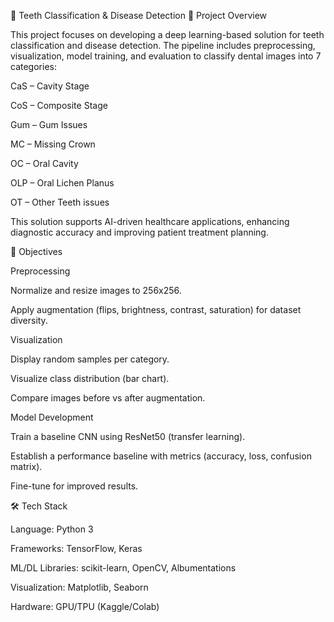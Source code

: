 🦷 Teeth Classification & Disease Detection
📌 Project Overview

This project focuses on developing a deep learning-based solution for teeth classification and disease detection.
The pipeline includes preprocessing, visualization, model training, and evaluation to classify dental images into 7 categories:

CaS – Cavity Stage

CoS – Composite Stage

Gum – Gum Issues

MC – Missing Crown

OC – Oral Cavity

OLP – Oral Lichen Planus

OT – Other Teeth issues

This solution supports AI-driven healthcare applications, enhancing diagnostic accuracy and improving patient treatment planning.

🎯 Objectives

Preprocessing

Normalize and resize images to 256x256.

Apply augmentation (flips, brightness, contrast, saturation) for dataset diversity.

Visualization

Display random samples per category.

Visualize class distribution (bar chart).

Compare images before vs after augmentation.

Model Development

Train a baseline CNN using ResNet50 (transfer learning).

Establish a performance baseline with metrics (accuracy, loss, confusion matrix).

Fine-tune for improved results.

🛠️ Tech Stack

Language: Python 3

Frameworks: TensorFlow, Keras

ML/DL Libraries: scikit-learn, OpenCV, Albumentations

Visualization: Matplotlib, Seaborn

Hardware: GPU/TPU (Kaggle/Colab)
